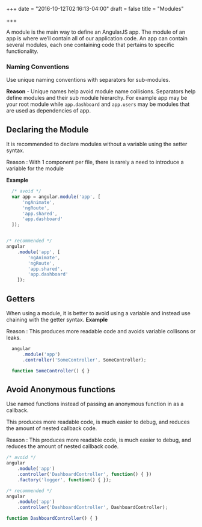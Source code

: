 +++
date = "2016-10-12T02:16:13-04:00"
draft = false
title = "Modules"

+++

A module is the main way to define an AngularJS app. The module of an app is where
we’ll contain all of our application code. An app can contain several modules, each one containing code that pertains to specific functionality.

### Naming Conventions
Use unique naming conventions with separators for sub-modules.

<b>Reason</b> - Unique names help avoid module name collisions. Separators help define modules and their sub module hierarchy. For example app may be your root module while `app.dashboard` and `app.users` may be modules that are used as dependencies of app.

## Declaring the Module
It is recommended to declare modules without a variable using the setter syntax.

Reason :  With 1 component per file, there is rarely a need to introduce a variable for the module

<b>Example</b>

```javascript
  /* avoid */
  var app = angular.module('app', [
      'ngAnimate',
      'ngRoute',
      'app.shared',
      'app.dashboard'
  ]);
```

```javascript

/* recommended */
angular
    .module('app', [
        'ngAnimate',
        'ngRoute',
        'app.shared',
        'app.dashboard'
    ]);

```

## Getters
When using a module, it is better to avoid using a variable and instead use chaining with the getter syntax.
<b>Example</b>

Reason : This produces more readable code and avoids variable collisons or leaks.

```javascript
  angular
      .module('app')
      .controller('SomeController', SomeController);

  function SomeController() { }

```

## Avoid Anonymous functions

Use named functions instead of passing an anonymous function in as a callback.

This produces more readable code, is much easier to debug, and reduces the amount of nested callback code.

Reason : This produces more readable code, is much easier to debug, and reduces the amount of nested callback code. 

```javascript
/* avoid */
angular
    .module('app')
    .controller('DashboardController', function() { })
    .factory('logger', function() { });

```

```javascript
/* recommended */
angular
    .module('app')
    .controller('DashboardController', DashboardController);

function DashboardController() { }

```
